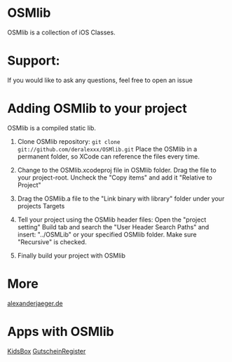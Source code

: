 OSMlib
======

OSMlib is a collection of iOS Classes.

Support:
========

If you would like to ask any questions, feel free to open an issue

Adding OSMlib to your project
=============================

OSMlib is a compiled static lib.

1. Clone OSMlib repository: `git clone git://github.com/deralexxx/OSMlib.git`
Place the OSMlib in a permanent folder, so XCode can reference the files every time.

2. Change to the OSMlib.xcodeproj file in OSMlib folder. Drag the file to your project-root. Uncheck the "Copy items" and add it "Relative to Project"

3. Drag the OSMlib.a file to the "Link binary with library" folder under your projects Targets

4. Tell your project using the OSMlib header files: Open the "project setting" Build tab and search the "User Header Search Paths" and insert: "../OSMLib" or your specified OSMlib folder. Make sure "Recursive" is checked.

5. Finally build your project with OSMlib

More
====

[alexanderjaeger.de][]

Apps with OSMlib
================
[KidsBox][]
[GutscheinRegister][]

[alexanderjaeger.de]:http://alexanderjaeger.de
[KidsBox]:http://itunes.apple.com/de/app/kidsbox/id372182265?mt=8
[GutscheinRegister]: http://itunes.apple.com/de/app/gutscheine-gutscheinregister/id422260104?mt=8&ls=1
